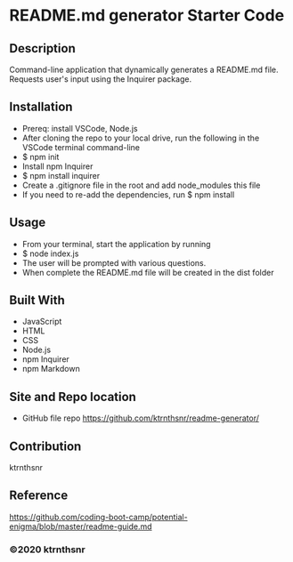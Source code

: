 # README.md generator Starter Code

## Description
Command-line application that dynamically generates a README.md file. Requests user's input using the Inquirer package.

## Installation

* Prereq: install VSCode, Node.js
* After cloning the repo to your local drive, run the following in the VSCode terminal command-line
* $ npm init
* Install npm Inquirer
* $ npm install inquirer
* Create a .gitignore file in the root and add node_modules this file
* If you need to re-add the dependencies, run $ npm install

## Usage 

* From your terminal, start the application by running
* $ node index.js
* The user will be prompted with various questions. 
* When complete the README.md file will be created in the dist folder

## Built With
* JavaScript
* HTML
* CSS
* Node.js
* npm Inquirer
* npm Markdown

## Site and Repo location

* GitHub file repo
https://github.com/ktrnthsnr/readme-generator/

## Contribution
ktrnthsnr

## Reference
https://github.com/coding-boot-camp/potential-enigma/blob/master/readme-guide.md

### ©️2020 ktrnthsnr
